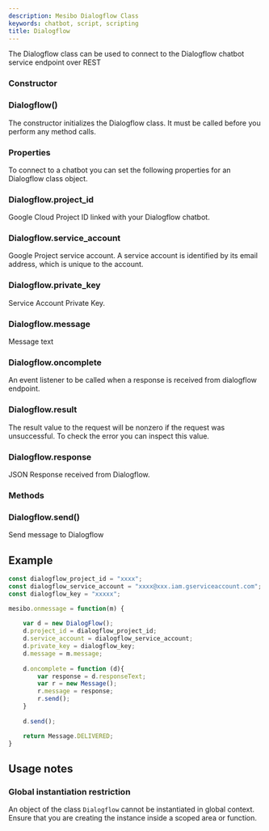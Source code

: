 ```yaml
---
description: Mesibo Dialogflow Class 
keywords: chatbot, script, scripting
title: Dialogflow
---
```

The Dialogflow class can be used to connect to the Dialogflow chatbot service endpoint over REST 

### Constructor  

### Dialogflow()  
The constructor initializes the Dialogflow class. It must be called before you perform any method calls. 

### Properties  
To connect to a chatbot you can set the following properties for an Dialogflow class object. 

### Dialogflow.project_id 
Google Cloud Project ID linked with your Dialogflow chatbot.

### Dialogflow.service_account 
Google Project service account. A service account is identified by its email address, which is unique to the account.

### Dialogflow.private_key 
Service Account Private Key. 

### Dialogflow.message 
Message text

### Dialogflow.oncomplete 
An event listener to be called when a response is received from dialogflow endpoint.

### Dialogflow.result 
The result value to the request will be nonzero if the request was unsuccessful. To check the error you can inspect this value. 

### Dialogflow.response 
JSON Response received from Dialogflow.

### Methods

### Dialogflow.send()   
Send message to Dialogflow

## Example

```js 
const dialogflow_project_id = "xxxx";
const dialogflow_service_account = "xxxx@xxx.iam.gserviceaccount.com";
const dialogflow_key = "xxxxx";

mesibo.onmessage = function(m) {
	
	var d = new DialogFlow();
	d.project_id = dialogflow_project_id;
	d.service_account = dialogflow_service_account;
	d.private_key = dialogflow_key;
	d.message = m.message;
	
	d.oncomplete = function (d){
		var response = d.responseText;
		var r = new Message();
		r.message = response;
		r.send();
	}
	
	d.send();

	return Message.DELIVERED;
}
```

## Usage notes

### Global instantiation restriction  
An object of the class `Dialogflow` cannot be instantiated in global context. Ensure that you are creating the instance inside a scoped area or function.

